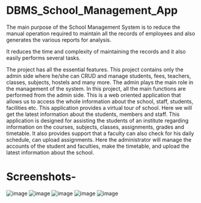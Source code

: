 # DBMS_School_Management_App
The main purpose of the School Management System is to reduce the manual operation required to maintain all the records of employees and also generates the various reports for analysis.

It reduces the time and complexity of maintaining the records and it also easily performs several tasks.

The project has all the essential features. This project contains only the admin side where he/she can CRUD and manage students, fees, teachers, classes, subjects, hostels and many more. The admin plays the main role in the management of the system. In this project, all the main functions are performed from the admin side. This is a web oriented application that allows us to access the whole information about the school, staff, students, facilities etc. This application provides a virtual tour of school. Here we will get the latest information about the students, members and staff. This application is designed for assisting the students of an institute regarding information on the courses, subjects, classes, assignments, grades and timetable. It also provides support that a faculty can also check for his daily schedule, can upload assignments. Here the administrator will manage the accounts of the student and faculties, make the timetable, and upload the latest information about the school.

# Screenshots-
![image](https://user-images.githubusercontent.com/76741091/159176333-7d3ce6e1-a63f-467b-9421-33c1b30b7585.png)
![image](https://user-images.githubusercontent.com/76741091/159176705-9c87bbc9-1938-4501-bf61-8adc3b87c0e4.png)
![image](https://user-images.githubusercontent.com/76741091/159176715-e689d933-1e77-46bd-b315-026d34ce241e.png)
![image](https://user-images.githubusercontent.com/76741091/159176726-14f9ed49-5604-4eac-ae31-199e049a4e32.png)
![image](https://user-images.githubusercontent.com/76741091/159176730-7765a79d-df39-4df4-aa17-54ec86ddef4a.png)
